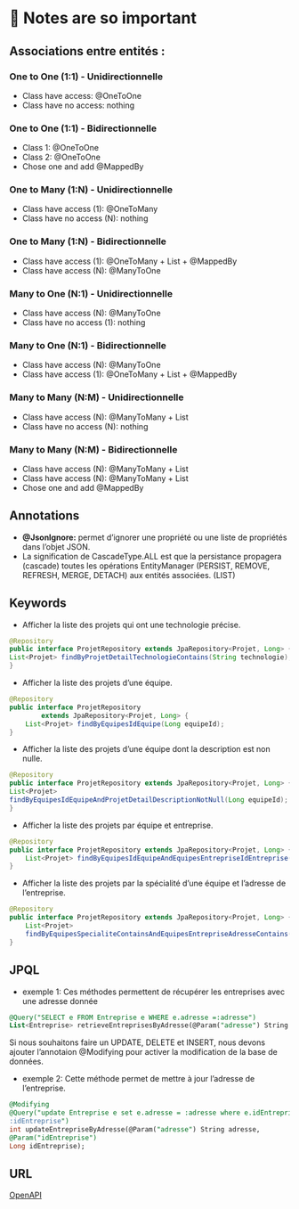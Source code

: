 # 📝 Notes are so important


## Associations entre entités :
### One to One (1:1) - Unidirectionnelle
- Class have access: @OneToOne
- Class have no access: nothing
### One to One (1:1) - Bidirectionnelle
- Class 1: @OneToOne 
- Class 2: @OneToOne
- Chose one and add @MappedBy
### One to Many (1:N) - Unidirectionnelle
- Class have access (1): @OneToMany
- Class have no access (N): nothing
### One to Many (1:N) - Bidirectionnelle
- Class have access (1): @OneToMany + List + @MappedBy
- Class have access (N): @ManyToOne
### Many to One (N:1) - Unidirectionnelle
- Class have access (N): @ManyToOne
- Class have no access (1): nothing
### Many to One (N:1) - Bidirectionnelle
- Class have access (N): @ManyToOne
- Class have access (1): @OneToMany + List + @MappedBy
### Many to Many (N:M) - Unidirectionnelle
- Class have access (N): @ManyToMany + List
- Class have no access (N): nothing
### Many to Many (N:M) - Bidirectionnelle
- Class have access (N): @ManyToMany + List
- Class have access (N): @ManyToMany + List
- Chose one and add @MappedBy
## Annotations
- **@JsonIgnore:** permet d’ignorer une propriété ou une liste de propriétés dans l’objet JSON.
- La signification de CascadeType.ALL est que la persistance propagera (cascade) toutes les opérations EntityManager (PERSIST, REMOVE, REFRESH, MERGE, DETACH) aux entités associées. (LIST)


## Keywords
- Afficher la liste des projets qui ont une technologie précise.
```java
@Repository
public interface ProjetRepository extends JpaRepository<Projet, Long> {
List<Projet> findByProjetDetailTechnologieContains(String technologie);
}
```
- Afficher la liste des projets d’une équipe.
```java
@Repository
public interface ProjetRepository
        extends JpaRepository<Projet, Long> {
    List<Projet> findByEquipesIdEquipe(Long equipeId);
}
```

- Afficher la liste des projets d’une équipe dont la description est non nulle.
```java
@Repository
public interface ProjetRepository extends JpaRepository<Projet, Long> {
List<Projet>
findByEquipesIdEquipeAndProjetDetailDescriptionNotNull(Long equipeId);
}
```

- Afficher la liste des projets par équipe et entreprise.
```java
@Repository
public interface ProjetRepository extends JpaRepository<Projet, Long> {
    List<Projet> findByEquipesIdEquipeAndEquipesEntrepriseIdEntreprise(Long equipeId, Long entrepriseId);
}
```

- Afficher la liste des projets par la spécialité d’une équipe et l’adresse de
l’entreprise.

```java
@Repository
public interface ProjetRepository extends JpaRepository<Projet, Long> {
    List<Projet>
    findByEquipesSpecialiteContainsAndEquipesEntrepriseAdresseContains(String specialite, String adresse);
}
```

## JPQL
- exemple 1: Ces méthodes permettent de récupérer les entreprises avec une adresse donnée
```SQL
@Query("SELECT e FROM Entreprise e WHERE e.adresse =:adresse")
List<Entreprise> retrieveEntreprisesByAdresse(@Param("adresse") String adresse);
```

Si nous souhaitons faire un UPDATE, DELETE et INSERT, nous devons ajouter
l’annotaion @Modifying pour activer la modification de la base de données.

- exemple 2: Cette méthode permet de mettre à jour l’adresse de l’entreprise.
```SQL
@Modifying
@Query("update Entreprise e set e.adresse = :adresse where e.idEntreprise =
:idEntreprise")
int updateEntrepriseByAdresse(@Param("adresse") String adresse,
@Param("idEntreprise")
Long idEntreprise);
```


## URL
[OpenAPI](http://localhost:8089/app/swagger-ui/index.html)